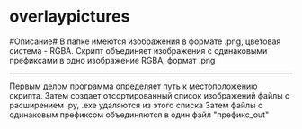 # overlaypictures
#Описание#
В папке имеются изображения в формате .png, цветовая система - RGBA.
Скрипт объединяет изображения с одинаковыми префиксами в одно изображение RGBA, формат .png
______________________
Первым делом программа определяет путь к местоположению скрипта.
Затем создает отсортированный список изображений
файлы с расширением .py, .exe удаляются из этого списка
Затем файлы с одинаковым префиксом объединяются в один файл "префикс_out" 
